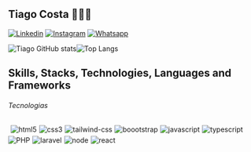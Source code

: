 ## Tiago Costa 🧑🏽‍💻 

[![Linkedin](https://img.shields.io/badge/LinkedIn-0077B5?style=for-the-badge&logo=linkedin&logoColor=white)](https://www.linkedin.com/in/tiago-costa-68b95821b/)
[![Instagram](https://img.shields.io/badge/Instagram-E4405F?style=for-the-badge&logo=instagram&logoColor=white)](https://www.instagram.com/tigocostta/)
[![Whatsapp](https://img.shields.io/badge/WhatsApp-25D366?style=for-the-badge&logo=whatsapp&logoColor=white)](https://api.whatsapp.com/send?phone=5561981246704&text=Ol%C3%A1%20estou%20vendo%20atrav%C3%A9s%20do%20seu%20github)

<div style="display: flex;">
  <img src="https://github-readme-stats.vercel.app/api?username=tiagosantoscosta&show_icons=true&theme=tokyonight" alt="Tiago GitHub stats" />
  <img src="https://github-readme-stats.vercel.app/api/top-langs/?username=tiagosantoscosta&theme=tokyonight" alt="Top Langs" />
</div>




## Skills, Stacks, Technologies, Languages and Frameworks
###### Tecnologias
<div style="display:flex; flex-wrap: wrap; gap:5px"><br/>
  <img align="center" alt="html5" src="https://img.shields.io/badge/HTML5-E34F26?style=for-the-badge&logo=html5&logoColor=white"/>
  <img align="center" alt="css3" src="https://img.shields.io/badge/CSS3-1572B6?style=for-the-badge&logo=css3&logoColor=white"/>
  <img align="center" alt="tailwind-css" src="https://img.shields.io/badge/Tailwind_CSS-38B2AC?style=for-the-badge&logo=tailwind-css&logoColor=white"/>
  <img align="center" alt="boootstrap" src="https://img.shields.io/badge/Bootstrap-563D7C?style=for-the-badge&logo=bootstrap&logoColor=white"/>
  <img align="center" alt="javascript" src="https://img.shields.io/badge/JavaScript-323330?style=for-the-badge&logo=javascript&logoColor=F7DF1E"/>
  <img align="center" alt="typescript" src="https://img.shields.io/badge/TypeScript-007ACC?style=for-the-badge&logo=typescript&logoColor=white"/>
  <img align="center" alt="PHP" src="https://img.shields.io/badge/PHP-777BB4?style=for-the-badge&logo=php&logoColor=white"/>
  <img align="center" alt="laravel" src="https://img.shields.io/badge/Laravel-FF2D20?style=for-the-badge&logo=laravel&logoColor=white"/>
  <img align="center" alt="node" src="https://img.shields.io/badge/Node.js-43853D?style=for-the-badge&logo=node.js&logoColor=white"/>
  <img align="center" alt="react" src="https://img.shields.io/badge/React-20232A?style=for-the-badge&logo=react&logoColor=61DAFB"/>
  
</div><br/>
